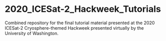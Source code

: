 # 2020_ICESat-2_Hackweek_Tutorials
Combined repository for the final tutorial material presented at the 2020 ICESat-2 Cryosphere-themed Hackweek presented virtually by the University of Washington.

